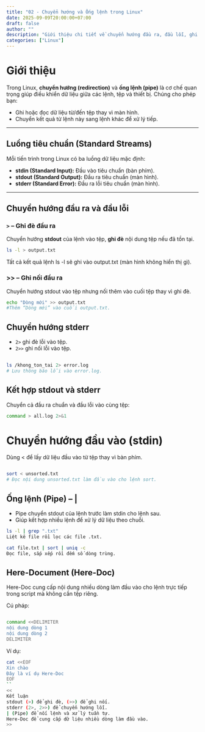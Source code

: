 ```yaml
---
title: "02 - Chuyển hướng và Ống lệnh trong Linux"
date: 2025-09-09T20:00:00+07:00
draft: false
author: ""
description: "Giới thiệu chi tiết về chuyển hướng đầu ra, đầu lỗi, ghi đè/ghi nối tệp, ống lệnh và here-doc trong Linux"
categories: ["Linux"]
---
```


# Giới thiệu
Trong Linux, **chuyển hướng (redirection)** và **ống lệnh (pipe)** là cơ chế quan trọng giúp điều khiển dữ liệu giữa các lệnh, tệp và thiết bị. Chúng cho phép bạn:
- Ghi hoặc đọc dữ liệu từ/đến tệp thay vì màn hình.
- Chuyển kết quả từ lệnh này sang lệnh khác để xử lý tiếp.

---

## Luồng tiêu chuẩn (Standard Streams)
Mỗi tiến trình trong Linux có ba luồng dữ liệu mặc định:
- **stdin (Standard Input):** Đầu vào tiêu chuẩn (bàn phím).
- **stdout (Standard Output):** Đầu ra tiêu chuẩn (màn hình).
- **stderr (Standard Error):** Đầu ra lỗi tiêu chuẩn (màn hình).

---

## Chuyển hướng đầu ra và đầu lỗi

### `>` – Ghi đè đầu ra
Chuyển hướng **stdout** của lệnh vào tệp, **ghi đè** nội dung tệp nếu đã tồn tại.

```bash
ls -l > output.txt
```
Tất cả kết quả lệnh ls -l sẽ ghi vào output.txt (màn hình không hiển thị gì).

### >> – Ghi nối đầu ra
Chuyển hướng stdout vào tệp nhưng nối thêm vào cuối tệp thay vì ghi đè.

```bash
echo "Dòng mới" >> output.txt
#Thêm “Dòng mới” vào cuối output.txt.
```
## Chuyển hướng stderr
- `2>` ghi đè lỗi vào tệp.
- `2>>` ghi nối lỗi vào tệp.

```bash
 
ls /khong_ton_tai 2> error.log
# Lưu thông báo lỗi vào error.log.
```
## Kết hợp stdout và stderr
Chuyển cả đầu ra chuẩn và đầu lỗi vào cùng tệp:

```bash
command > all.log 2>&1
```
# Chuyển hướng đầu vào (stdin)
Dùng < để lấy dữ liệu đầu vào từ tệp thay vì bàn phím.

```bash

sort < unsorted.txt
# Đọc nội dung unsorted.txt làm đầu vào cho lệnh sort.
```

## Ống lệnh (Pipe) – |
- Pipe chuyển stdout của lệnh trước làm stdin cho lệnh sau.
- Giúp kết hợp nhiều lệnh để xử lý dữ liệu theo chuỗi.

```bash
ls -l | grep ".txt"
Liệt kê file rồi lọc các file .txt.
```
```bash
cat file.txt | sort | uniq -c
Đọc file, sắp xếp rồi đếm số dòng trùng.
```

## Here-Document (Here-Doc)
Here-Doc cung cấp nội dung nhiều dòng làm đầu vào cho lệnh trực tiếp trong script mà không cần tệp riêng.

Cú pháp:

```bash

command <<DELIMITER
nội dung dòng 1
nội dung dòng 2
DELIMITER
```
Ví dụ:

```bash
cat <<EOF
Xin chào
Đây là ví dụ Here-Doc
EOF
``
<<
Kết luận
stdout (>) để ghi đè, (>>) để ghi nối.
stderr (2>, 2>>) để chuyển hướng lỗi.
| (Pipe) để nối lệnh và xử lý tuần tự.
Here-Doc để cung cấp dữ liệu nhiều dòng làm đầu vào.
>>